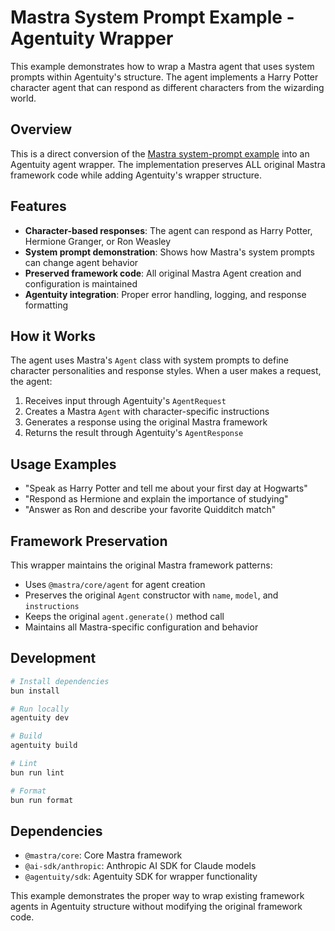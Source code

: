 # Mastra System Prompt Example - Agentuity Wrapper

This example demonstrates how to wrap a Mastra agent that uses system prompts within Agentuity's structure. The agent implements a Harry Potter character agent that can respond as different characters from the wizarding world.

## Overview

This is a direct conversion of the [Mastra system-prompt example](https://mastra.ai/en/examples/agents/system-prompt) into an Agentuity agent wrapper. The implementation preserves ALL original Mastra framework code while adding Agentuity's wrapper structure.

## Features

- **Character-based responses**: The agent can respond as Harry Potter, Hermione Granger, or Ron Weasley
- **System prompt demonstration**: Shows how Mastra's system prompts can change agent behavior
- **Preserved framework code**: All original Mastra Agent creation and configuration is maintained
- **Agentuity integration**: Proper error handling, logging, and response formatting

## How it Works

The agent uses Mastra's `Agent` class with system prompts to define character personalities and response styles. When a user makes a request, the agent:

1. Receives input through Agentuity's `AgentRequest`
2. Creates a Mastra `Agent` with character-specific instructions
3. Generates a response using the original Mastra framework
4. Returns the result through Agentuity's `AgentResponse`

## Usage Examples

- "Speak as Harry Potter and tell me about your first day at Hogwarts"
- "Respond as Hermione and explain the importance of studying"
- "Answer as Ron and describe your favorite Quidditch match"

## Framework Preservation

This wrapper maintains the original Mastra framework patterns:

- Uses `@mastra/core/agent` for agent creation
- Preserves the original `Agent` constructor with `name`, `model`, and `instructions`
- Keeps the original `agent.generate()` method call
- Maintains all Mastra-specific configuration and behavior

## Development

```bash
# Install dependencies
bun install

# Run locally
agentuity dev

# Build
agentuity build

# Lint
bun run lint

# Format
bun run format
```

## Dependencies

- `@mastra/core`: Core Mastra framework
- `@ai-sdk/anthropic`: Anthropic AI SDK for Claude models
- `@agentuity/sdk`: Agentuity SDK for wrapper functionality

This example demonstrates the proper way to wrap existing framework agents in Agentuity structure without modifying the original framework code.

